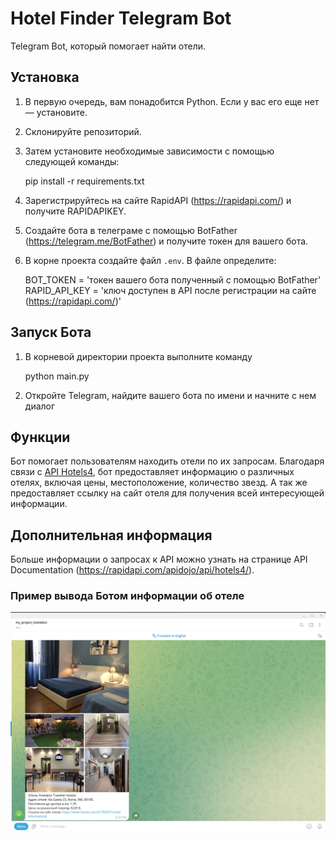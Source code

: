 # Hotel Finder Telegram Bot
Telegram Bot, который помогает найти отели.

## Установка
1. В первую очередь, вам понадобится Python. Если у вас его еще нет — установите.

2. Склонируйте репозиторий.

3. Затем установите необходимые зависимости с помощью следующей команды:


    pip install -r requirements.txt

4. Зарегистрируйтесь на сайте RapidAPI (https://rapidapi.com/) и получите RAPIDAPIKEY.

5. Создайте бота в телеграме c помощью BotFather (https://telegram.me/BotFather) и получите токен для вашего бота.

6. В корне проекта создайте файл `.env`. В файле определите:


    BOT_TOKEN = 'токен вашего бота полученный с помощью BotFather'
    RAPID_API_KEY = 'ключ доступен в API после регистрации на сайте (https://rapidapi.com/)'

## Запуск Бота

1. В корневой директории проекта выполните команду 


    python main.py

2. Откройте Telegram, найдите вашего бота по имени и начните с нем диалог

## Функции

Бот помогает пользователям находить отели по их запросам. Благодаря связи с [API Hotels4](https://rapidapi.com/apidojo/api/hotels4/),
бот предоставляет информацию о различных отелях, включая цены, местоположение, количество звезд. А так же предоставляет 
ссылку на сайт отеля для получения всей интересующей информации.

## Дополнительная информация

Больше информации о запросах к API можно узнать на странице API Documentation (https://rapidapi.com/apidojo/api/hotels4/).

### Пример вывода Ботом информации об отеле

![image](example_bot_info.png)
